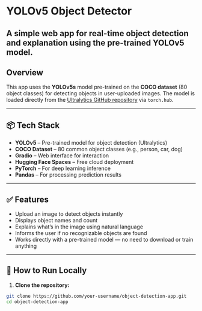 # YOLOv5 Object Detector

A simple web app for real-time object detection and explanation using the pre-trained YOLOv5 model.
---

## Overview

This app uses the **YOLOv5s** model pre-trained on the **COCO dataset** (80 object classes) for detecting objects in user-uploaded images. The model is loaded directly from the [Ultralytics GitHub repository](https://github.com/ultralytics/yolov5) via `torch.hub`.

---

## 📦 Tech Stack

- **YOLOv5** – Pre-trained model for object detection (Ultralytics)
- **COCO Dataset** – 80 common object classes (e.g., person, car, dog)
- **Gradio** – Web interface for interaction
- **Hugging Face Spaces** – Free cloud deployment
- **PyTorch** – For deep learning inference
- **Pandas** – For processing prediction results

---

## ✅ Features

- Upload an image to detect objects instantly
- Displays object names and count
- Explains what’s in the image using natural language
- Informs the user if no recognizable objects are found
- Works directly with a pre-trained model — no need to download or train anything

---

## 🚀 How to Run Locally

1. **Clone the repository:**

```bash
git clone https://github.com/your-username/object-detection-app.git
cd object-detection-app
